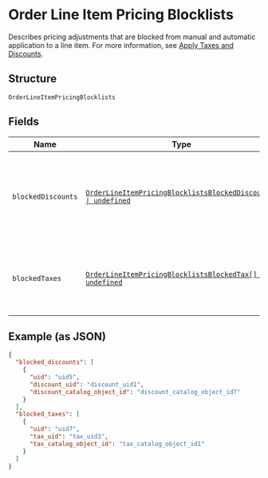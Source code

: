 
# Order Line Item Pricing Blocklists

Describes pricing adjustments that are blocked from manual and
automatic application to a line item. For more information, see
[Apply Taxes and Discounts](../../https://developer.squareup.com/docs/orders-api/apply-taxes-and-discounts).

## Structure

`OrderLineItemPricingBlocklists`

## Fields

| Name | Type | Tags | Description |
|  --- | --- | --- | --- |
| `blockedDiscounts` | [`OrderLineItemPricingBlocklistsBlockedDiscount[] \| undefined`](../../doc/models/order-line-item-pricing-blocklists-blocked-discount.md) | Optional | A list of discounts blocked from applying to the line item.<br>Discounts can be blocked by the `discount_uid` (for ad hoc discounts) or<br>the `discount_catalog_object_id` (for catalog discounts). |
| `blockedTaxes` | [`OrderLineItemPricingBlocklistsBlockedTax[] \| undefined`](../../doc/models/order-line-item-pricing-blocklists-blocked-tax.md) | Optional | A list of taxes blocked from applying to the line item.<br>Taxes can be blocked by the `tax_uid` (for ad hoc taxes) or<br>the `tax_catalog_object_id` (for catalog taxes). |

## Example (as JSON)

```json
{
  "blocked_discounts": [
    {
      "uid": "uid5",
      "discount_uid": "discount_uid1",
      "discount_catalog_object_id": "discount_catalog_object_id7"
    }
  ],
  "blocked_taxes": [
    {
      "uid": "uid7",
      "tax_uid": "tax_uid3",
      "tax_catalog_object_id": "tax_catalog_object_id1"
    }
  ]
}
```

